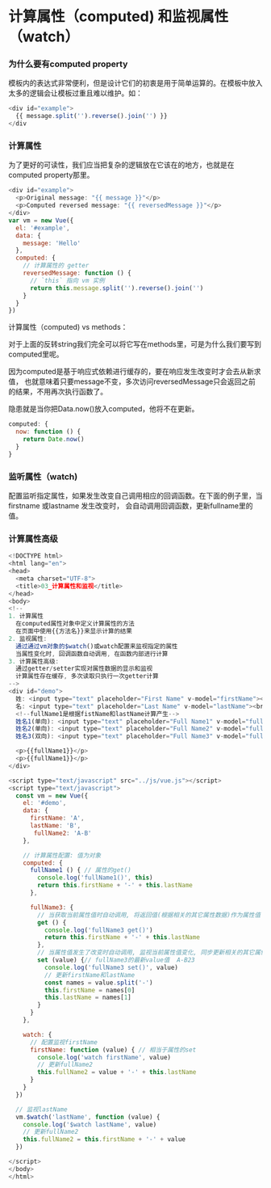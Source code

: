 # 计算属性（computed\) 和监视属性（watch）

### 为什么要有computed property

模板内的表达式非常便利，但是设计它们的初衷是用于简单运算的。在模板中放入太多的逻辑会让模板过重且难以维护。如：

```javascript
<div id="example">
  {{ message.split('').reverse().join('') }}
</div
```

### 计算属性

为了更好的可读性，我们应当把复杂的逻辑放在它该在的地方，也就是在computed property那里。

```javascript
<div id="example">
  <p>Original message: "{{ message }}"</p>
  <p>Computed reversed message: "{{ reversedMessage }}"</p>
</div>
var vm = new Vue({
  el: '#example',
  data: {
    message: 'Hello'
  },
  computed: {
    // 计算属性的 getter
    reversedMessage: function () {
      // `this` 指向 vm 实例
      return this.message.split('').reverse().join('')
    }
  }
})
```

计算属性（computed\) vs methods：

对于上面的反转string我们完全可以将它写在methods里，可是为什么我们要写到computed里呢。

因为computed是基于响应式依赖进行缓存的，要在响应发生改变时才会去从新求值， 也就意味着只要message不变，多次访问reversedMessage只会返回之前的结果，不用再次执行函数了。

隐患就是当你把Data.now\(\)放入computed，他将不在更新。

```javascript
computed: {
  now: function () {
    return Date.now()
  }
}
```

### 监听属性（watch\)

配置监听指定属性，如果发生改变自己调用相应的回调函数。在下面的例子里，当firstname 或lastname 发生改变时， 会自动调用回调函数，更新fullname里的值。

### 计算属性高级

```javascript
<!DOCTYPE html>
<html lang="en">
<head>
  <meta charset="UTF-8">
  <title>03_计算属性和监视</title>
</head>
<body>
<!--
1. 计算属性
  在computed属性对象中定义计算属性的方法
  在页面中使用{{方法名}}来显示计算的结果
2. 监视属性:
  通过通过vm对象的$watch()或watch配置来监视指定的属性
  当属性变化时, 回调函数自动调用, 在函数内部进行计算
3. 计算属性高级:
  通过getter/setter实现对属性数据的显示和监视
  计算属性存在缓存, 多次读取只执行一次getter计算
-->
<div id="demo">
  姓: <input type="text" placeholder="First Name" v-model="firstName"><br>
  名: <input type="text" placeholder="Last Name" v-model="lastName"><br>
  <!--fullName1是根据fistName和lastName计算产生-->
  姓名1(单向): <input type="text" placeholder="Full Name1" v-model="fullName1"><br>
  姓名2(单向): <input type="text" placeholder="Full Name2" v-model="fullName2"><br>
  姓名3(双向): <input type="text" placeholder="Full Name3" v-model="fullName3"><br>

  <p>{{fullName1}}</p>
  <p>{{fullName1}}</p>
</div>

<script type="text/javascript" src="../js/vue.js"></script>
<script type="text/javascript">
  const vm = new Vue({
    el: '#demo',
    data: {
      firstName: 'A',
      lastName: 'B',
       fullName2: 'A-B'
    },

    // 计算属性配置: 值为对象
    computed: {
      fullName1 () { // 属性的get()
        console.log('fullName1()', this)
        return this.firstName + '-' + this.lastName
      },

      fullName3: {
        // 当获取当前属性值时自动调用, 将返回值(根据相关的其它属性数据)作为属性值
        get () {
          console.log('fullName3 get()')
          return this.firstName + '-' + this.lastName
        },
        // 当属性值发生了改变时自动调用, 监视当前属性值变化, 同步更新相关的其它属性值
        set (value) {// fullName3的最新value值  A-B23
          console.log('fullName3 set()', value)
          // 更新firstName和lastName
          const names = value.split('-')
          this.firstName = names[0]
          this.lastName = names[1]
        }
      }
    },

    watch: {
      // 配置监视firstName
      firstName: function (value) { // 相当于属性的set
        console.log('watch firstName', value)
        // 更新fullName2
        this.fullName2 = value + '-' + this.lastName
      }
    }
  })

  // 监视lastName
  vm.$watch('lastName', function (value) {
    console.log('$watch lastName', value)
    // 更新fullName2
    this.fullName2 = this.firstName + '-' + value
  })

</script>
</body>
</html>
```

